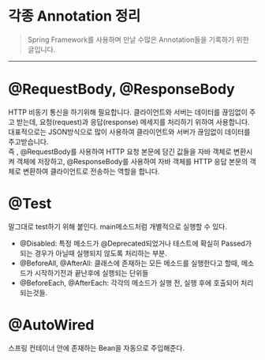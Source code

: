 # 각종 Annotation 정리
> Spring Framework를 사용하며 만날 수많은 Annotation들을 기록하기 위한 글입니다.
----------------------------------------------

# @RequestBody, @ResponseBody 
HTTP 비동기 통신을 하기위해 필요합니다. 클라이언트와 서버는 데이터를 끊임없이 주고 받는데, 요청(request)과 응답(response) 메세지를 처리하기 위하여 사용합니다. 대표적으로는 JSON방식으로
많이 사용하여 클라이언트와 서버가 끊임없이 데이터를 주고받습니다. <br>즉 , @RequestBody를 사용하여 HTTP 요청 본문에 담긴 값들을 자바 객체로 변환시켜 객체에 저장하고, @ResponseBody를 사용하여 자바 
객체를 HTTP 응답 본문의 객체로 변환하여 클라이언트로 전송하는 역할을 합니다.

# @Test

말그대로 test하기 위해 붙인다. main메소드처럼 개별적으로 실행할 수 있다.
- @Disabled: 특정 메소드가 @Deprecated되었거나 테스트에 확실히 Passed가 되는 경우가 아닐때 실행되지 않도록 처리하는 부분.
- @BeforeAll, @AfterAll: 클래스에 존재하는 모든 메소드를 실행한다고 할때, 메소드가 시작하기전과 끝난후에 실행되는 단위들
- @BeforeEach, @AfterEach: 각각의 메소드가 실행 전, 실행 후에 호출되어 처리 되는것들. 

# @AutoWired
스프링 컨테이너 안에 존재하는 Bean을 자동으로 주입해준다.
